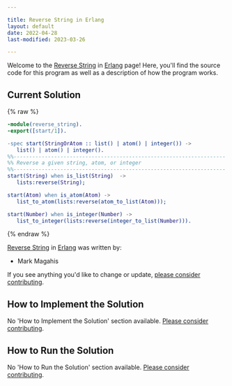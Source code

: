 ```yaml
---

title: Reverse String in Erlang
layout: default
date: 2022-04-28
last-modified: 2023-03-26

---
```


Welcome to the [Reverse String](https://sampleprograms.io/projects/reverse-string) in [Erlang](https://sampleprograms.io/languages/erlang) page! Here, you'll find the source code for this program as well as a description of how the program works.

## Current Solution

{% raw %}

```erlang
-module(reverse_string).
-export([start/1]).

-spec start(StringOrAtom :: list() | atom() | integer()) -> 
   list() | atom() | integer().
%%--------------------------------------------------------------------
%% Reverse a given string, atom, or integer
%%--------------------------------------------------------------------
start(String) when is_list(String)  ->
   lists:reverse(String);

start(Atom) when is_atom(Atom) ->
   list_to_atom(lists:reverse(atom_to_list(Atom)));

start(Number) when is_integer(Number) ->
   list_to_integer(lists:reverse(integer_to_list(Number))).
```

{% endraw %}

[Reverse String](https://sampleprograms.io/projects/reverse-string) in [Erlang](https://sampleprograms.io/languages/erlang) was written by:

- Mark Magahis

If you see anything you'd like to change or update, [please consider contributing](https://github.com/TheRenegadeCoder/sample-programs).

## How to Implement the Solution

No 'How to Implement the Solution' section available. [Please consider contributing](https://github.com/TheRenegadeCoder/sample-programs-website).

## How to Run the Solution

No 'How to Run the Solution' section available. [Please consider contributing](https://github.com/TheRenegadeCoder/sample-programs-website).